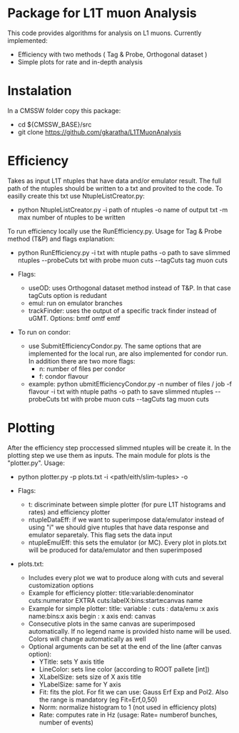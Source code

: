 # Package for L1T muon Analysis

This code provides algorithms for analysis on L1 muons. Currently implemented:
  - Efficiency with two methods ( Tag & Probe, Orthogonal dataset )
  - Simple plots for rate and in-depth analysis
  
  
  
# Instalation
In a CMSSW folder copy this package:
  - cd ${CMSSW_BASE}/src
  - git clone https://github.com/gkaratha/L1TMuonAnalysis


# Efficiency
Takes as input L1T ntuples that have data and/or emulator result. The full path of the ntuples should be written to a txt and provited to the code. To easilly create this txt use NtupleListCreator.py:
  - python NtupleListCreator.py -i path of ntuples -o name of output txt -m max number of ntuples to be written
  
To run efficiency locally use the RunEfficiency.py. Usage for Tag & Probe method (T&P) and flags explanation:
  - python RunEfficiency.py -i txt with ntuple paths -o path to save slimmed ntuples --probeCuts txt with probe muon cuts --tagCuts tag muon cuts
  - Flags:
    - useOD: uses Orthogonal dataset method instead of T&P. In that case tagCuts option is redudant
    - emul: run on emulator branches
    - trackFinder: uses the output of a specific track finder instead of uGMT. Options: bmtf omtf emtf
  
  - To run on condor:
    - use SubmitEfficiencyCondor.py. The same options that are implemented for the local run, are also implemented for condor run. In addition there are two more flags:
      - n: number of files per condor 
      - f: condor flavour 
    - example: python ubmitEfficiencyCondor.py -n number of files / job -f flavour -i txt with ntuple paths -o path to save slimmed ntuples --probeCuts txt with probe muon cuts --tagCuts tag muon cuts


# Plotting
After the efficiency step proccessed slimmed ntuples will be create it. In the plotting step we use them as inputs. The main module for plots is the "plotter.py". Usage:
  - python plotter.py -p plots.txt -i <path/eith/slim-tuples> -o <outputDir>
  - Flags:
    - t: discriminate between simple plotter (for pure L1T histograms and rates) and efficiency plotter
    - ntupleDataEff: if we want to superimpose data/emulator instead of using "i" we should give ntuples that have data response and emulator separetaly. This flag sets the data input
    - ntupleEmulEff: this sets the emulator (or MC). Every plot in plots.txt will be produced for data/emulator and then superimposed
  
  - plots.txt:
    - Includes every plot we wat to produce along with cuts and several customization options
    - Example for efficiency plotter: title:variable:denominator cuts:numerator EXTRA cuts:labelX:bins:start:end:canvas name
    - Example for simple plotter: title: variable : cuts : data/emu :x axis name:bins:x axis begin : x axis end: canvas
    - Consecutive plots in the same canvas are superimposed automatically. If no legend name is provided histo name will be used. Colors will change automatically as well
    - Optional arguments can be set at the end of the line (after canvas option):
      - YTitle: sets Y axis title
      - LineColor: sets line color (according to ROOT pallete [int])
      - XLabelSize: sets size of X axis title
      - YLabelSize: same for Y axis
      - Fit: fits the plot. For fit we can use: Gauss Erf Exp and Pol2. Also the range is mandatory (eg Fit=Erf,0,50)
      - Norm: normalize histogram to 1 (not used in efficiency plots)
      - Rate: computes rate in Hz (usage: Rate= numberof bunches, number of events)

